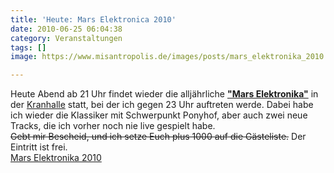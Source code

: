 ```yaml
---
title: 'Heute: Mars Elektronica 2010'
date: 2010-06-25 06:04:38
category: Veranstaltungen
tags: []
image: https://www.misantropolis.de/images/posts/mars_elektronika_2010.jpg

---
```


Heute Abend ab 21 Uhr findet wieder die alljährliche [**"Mars Elektronika"**](http://www.myspace.com/marselektronica) in der [Kranhalle](http://www.feierwerk.de/locations/kranhalle.html) statt, bei der ich gegen 23 Uhr auftreten werde. Dabei habe ich wieder die Klassiker mit Schwerpunkt Ponyhof, aber auch zwei neue Tracks, die ich vorher noch nie live gespielt habe.  
~~Gebt mir Bescheid, und ich setze Euch plus 1000 auf die Gästeliste.~~ Der Eintritt ist frei.  
[Mars Elektronika 2010](http://www.myspace.com/marselektronica)
